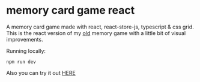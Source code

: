 # memory card game react

A memory card game made with react, react-store-js, typescript & css grid. This is the react version of my [old](https://github.com/abalazsik/memory-game-svelte) memory game with a little bit of visual improvements.


Running locally:

```shell
npm run dev
```

Also you can try it out [HERE](http://frontend-stash.s3-website.eu-central-1.amazonaws.com/memory-game-react/index.html)